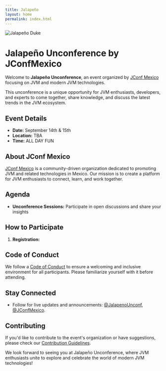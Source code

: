 ```yaml
---
title: Jalapeño 
layout: home
permalink: index.html
---
```


![Jalapeño Duke](/img/jalapeno-duke.png)

# Jalapeño Unconference by JConfMexico

Welcome to **Jalapeño Unconference**, an event organized by [JConf Mexico](https://github.com/JConfMexico) focusing on JVM and modern JVM technologies.

This unconference is a unique opportunity for JVM enthusiasts, developers, and experts to come together, share knowledge, and discuss the latest trends in the JVM ecosystem.

## Event Details

- **Date:** September 14th & 15th
- **Location:** TBA
- **Time:** ALL DAY FUN

## About JConf Mexico

[JConf Mexico](https://github.com/JConfMexico) is a community-driven organization dedicated to promoting JVM and related technologies in Mexico. Our mission is to create a platform for JVM enthusiasts to connect, learn, and work together.

## Agenda

- **Unconference Sessions:** Participate in open discussions and share your insights

## How to Participate

1. **Registration:** 

## Code of Conduct

We follow a [Code of Conduct](CODE_OF_CONDUCT.md) to ensure a welcoming and inclusive environment for all participants. Please familiarize yourself with it before attending.

## Stay Connected

- Follow for live updates and announcements: [@JalapenoUnconf](https://twitter.com/jalapenounconf), [@JConfMexico](https://twitter.com/JConfMexico).

## Contributing

If you'd like to contribute to the event's organization or have suggestions, please check our [Contribution Guidelines](CONTRIBUTING.md).

We look forward to seeing you at Jalapeño Unconference, where JVM enthusiasts unite to explore and celebrate the world of modern JVM technologies!
